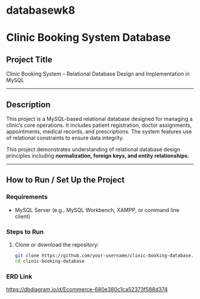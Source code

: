 # databasewk8
#  Clinic Booking System Database

##  Project Title
Clinic Booking System – Relational Database Design and Implementation in MySQL

---

##  Description

This project is a MySQL-based relational database designed for managing a clinic’s core operations. It includes patient registration, doctor assignments, appointments, medical records, and prescriptions. The system features use of relational constraints to ensure data integrity.

This project demonstrates understanding of relational database design principles including **normalization, foreign keys, and entity relationships**.

---

##  How to Run / Set Up the Project

###  Requirements
- MySQL Server (e.g., MySQL Workbench, XAMPP, or command line client)

###  Steps to Run
1. Clone or download the repository:
   ```bash
   git clone https://github.com/your-username/clinic-booking-database.git
   cd clinic-booking-database

### ERD Link
  https://dbdiagram.io/d/Ecommerce-680e380c1ca52373f588d374
  
   
